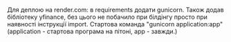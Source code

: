 Для деплою на render.com:
в requirements додати gunicorn.
Також додав бібліотеку yfinance, без цього не побачило при білдінгу просто при наявності інструкції import.
Стартова команда "gunicorn application:app" (application - стартова програма на пітоні, app - завжди.)